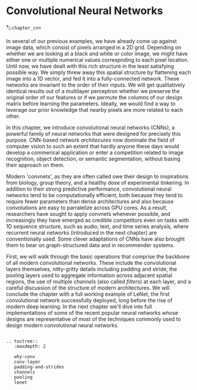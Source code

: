 # Convolutional Neural Networks
:label:`chapter_cnn`

In several of our previous examples, we have already come up
against image data, which consist of pixels arranged in a 2D grid.
Depending on whether we are looking at a black and white or color image,
we might have either one or multiple numerical values
correspnding to each pixel location.
Until now, we have dealt with this rich structure
in the least satisfying possible way.
We simply threw away this spatial structure
by flattening each image into a 1D vector,
and fed it into a fully-connected network.
These networks are invariant to the order of their inputs.
We will get qualitatively identical results
out of a multilayer perceptron
whether we preserve the original order of our features or
if we permute the columns of our design matrix before learning the parameters.
Ideally, we would find a way to leverage our prior knowledge
that nearby pixels are more related to each other.

In this chapter, we introduce convolutional neural networks (CNNs),
a powerful family of neural networks
that were designed for precisely this purpose.
CNN-based network *architecures*
now dominate the field of computer vision to such an extent
that hardly anyone these days would develop
a commerical application or enter a competition
related to image recognition, object detection,
or semantic segmentation,
without basing their approach on them.

Modern 'convnets', as they are often called owe their design
to inspirations from biology, group theory,
and a healthy dose of experimental tinkering.
In addition to their strong predictive performance,
convolutional neural networks tend to be computationally efficient,
both because they tend to require fewer parameters
than dense architectures
and also because convolutions are easy to parralelize across GPU cores.
As a result, researchers have sought to apply convnets whenever possible,
and increasingly they have emerged as credible competitors
even on tasks with 1D sequence structure,
such as audio, text, and time series analysis,
where recurrent neural networks (introduced in the next chapter)
are conventionally used.
Some clever adaptations of CNNs have also brought them to bear
on graph-structured data and in recommender systems.

First, we will walk through the basic operations
that comprise the backbone of all modern convolutional networks.
These include the convolutional layers themselves,
nitty-gritty details including padding and stride,
the pooling layers used to aggregate information
across adjacent spatial regions,
the use of multiple *channels* (also called *filters*) at each layer,
and a careful discussion of the structure of modern architectures.
We will conclude the chapter with a full working example of LeNet,
the first convolutional network successfully deployed,
long before the rise of modern deep learning.
In the next chapter we'll dive into full implementations
of some of the recent popular neural networks
whose designs are representative of most of the techniques
commonly used to design modern convolutional neural networks.


```eval_rst

.. toctree::
   :maxdepth: 2

   why-conv
   conv-layer
   padding-and-strides
   channels
   pooling
   lenet
```
